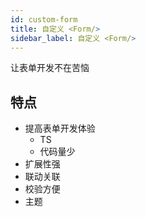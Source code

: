 ```yaml
---
id: custom-form
title: 自定义 <Form/>
sidebar_label: 自定义 <Form/>
---
```


让表单开发不在苦恼

## 特点

- 提高表单开发体验
  - TS
  - 代码量少
- 扩展性强
- 联动关联
- 校验方便
- 主题
